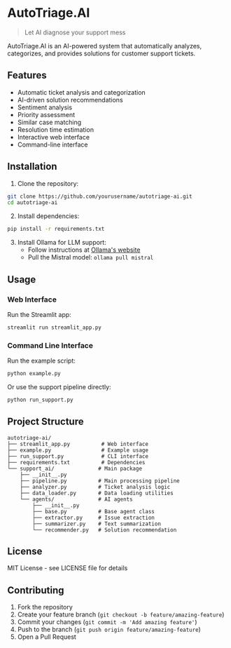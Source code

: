 # AutoTriage.AI

> Let AI diagnose your support mess

AutoTriage.AI is an AI-powered system that automatically analyzes, categorizes, and provides solutions for customer support tickets.

## Features

- Automatic ticket analysis and categorization
- AI-driven solution recommendations
- Sentiment analysis
- Priority assessment
- Similar case matching
- Resolution time estimation
- Interactive web interface
- Command-line interface

## Installation

1. Clone the repository:
```bash
git clone https://github.com/yourusername/autotriage-ai.git
cd autotriage-ai
```

2. Install dependencies:
```bash
pip install -r requirements.txt
```

3. Install Ollama for LLM support:
   - Follow instructions at [Ollama's website](https://ollama.ai)
   - Pull the Mistral model: `ollama pull mistral`

## Usage

### Web Interface

Run the Streamlit app:
```bash
streamlit run streamlit_app.py
```

### Command Line Interface

Run the example script:
```bash
python example.py
```

Or use the support pipeline directly:
```bash
python run_support.py
```

## Project Structure

```
autotriage-ai/
├── streamlit_app.py          # Web interface
├── example.py                # Example usage
├── run_support.py            # CLI interface
├── requirements.txt          # Dependencies
└── support_ai/              # Main package
    ├── __init__.py
    ├── pipeline.py          # Main processing pipeline
    ├── analyzer.py          # Ticket analysis logic
    ├── data_loader.py       # Data loading utilities
    └── agents/              # AI agents
        ├── __init__.py
        ├── base.py          # Base agent class
        ├── extractor.py     # Issue extraction
        ├── summarizer.py    # Text summarization
        └── recommender.py   # Solution recommendation
```

## License

MIT License - see LICENSE file for details

## Contributing

1. Fork the repository
2. Create your feature branch (`git checkout -b feature/amazing-feature`)
3. Commit your changes (`git commit -m 'Add amazing feature'`)
4. Push to the branch (`git push origin feature/amazing-feature`)
5. Open a Pull Request